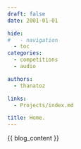 ```yaml
---
draft: false 
date: 2001-01-01 

hide:
#   - navigation
  - toc
categories:
  - competitions
  - audio

authors:
  - thanatoz

links:
  - Projects/index.md

title: Home.
---
```


{{ blog_content }}